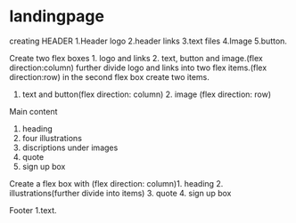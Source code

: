 # landingpage
creating HEADER
1.Header logo
2.header links
3.text files
4.Image
5.button.

Create two flex boxes 1. logo and links  2. text, button and image.(flex direction:column)
further divide logo and links into two flex items.(flex direction:row)
in the second flex box create two items.
1. text and button(flex direction: column) 2. image (flex direction: row)    


Main content
1. heading
2. four illustrations
3. discriptions under images
4. quote
5. sign up box

Create a flex box with (flex direction: column)1. heading 2. illustrations(further divide into items)
3. quote 4. sign up box


Footer
1.text.
